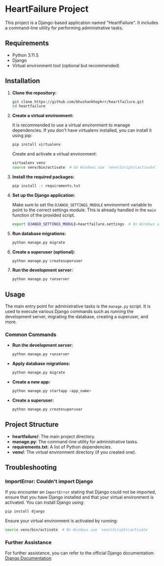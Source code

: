 # HeartFailure Project

This project is a Django-based application named "HeartFailure". It includes a command-line utility for performing administrative tasks.

## Requirements

- Python 3.11.5
- Django
- Virtual environment tool (optional but recommended)

## Installation

1. **Clone the repository:**

   ```sh
   git clone https://github.com/bhushankhopkrr/heartfailure.git
   cd heartfailure

2. **Create a virtual environment:**

   It is recommended to use a virtual environment to manage dependencies. If you don't have virtualenv installed, you can install it using pip:

   ```sh
   pip install virtualenv
   ```

   Create and activate a virtual environment:

   ```sh
   virtualenv venv
   source venv/bin/activate  # On Windows use `venv\Scripts\activate`
   ```

3. **Install the required packages:**

   ```sh
   pip install -r requirements.txt
   ```

4. **Set up the Django application:**

   Make sure to set the `DJANGO_SETTINGS_MODULE` environment variable to point to the correct settings module. This is already handled in the `main` function of the provided script.

   ```sh
   export DJANGO_SETTINGS_MODULE=heartfailure.settings  # On Windows use `set DJANGO_SETTINGS_MODULE=heartfailure.settings`
   ```

5. **Run database migrations:**

   ```sh
   python manage.py migrate
   ```

6. **Create a superuser (optional):**

   ```sh
   python manage.py createsuperuser
   ```

7. **Run the development server:**

   ```sh
   python manage.py runserver
   ```

## Usage

The main entry point for administrative tasks is the `manage.py` script. It is used to execute various Django commands such as running the development server, migrating the database, creating a superuser, and more.

### Common Commands

- **Run the development server:**

  ```sh
  python manage.py runserver
  ```

- **Apply database migrations:**

  ```sh
  python manage.py migrate
  ```

- **Create a new app:**

  ```sh
  python manage.py startapp <app_name>
  ```

- **Create a superuser:**

  ```sh
  python manage.py createsuperuser
  ```

## Project Structure

- **heartfailure/**: The main project directory.
- **manage.py**: The command-line utility for administrative tasks.
- **requirements.txt**: A list of Python dependencies.
- **venv/**: The virtual environment directory (if you created one).

## Troubleshooting

### ImportError: Couldn't import Django

If you encounter an `ImportError` stating that Django could not be imported, ensure that you have Django installed and that your virtual environment is activated. You can install Django using:

```sh
pip install django
```

Ensure your virtual environment is activated by running:

```sh
source venv/bin/activate  # On Windows use `venv\Scripts\activate`
```

### Further Assistance

For further assistance, you can refer to the official Django documentation: [Django Documentation](https://docs.djangoproject.com/)
